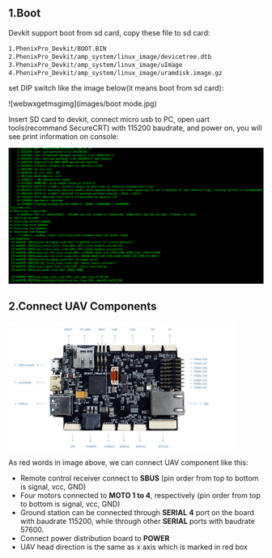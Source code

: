 ## 1.Boot

Devkit support boot from sd card, copy these file to sd card:

```
1.PhenixPro_Devkit/BOOT.BIN
2.PhenixPro_Devkit/amp_system/linux_image/devicetree.dtb
3.PhenixPro_Devkit/amp_system/linux_image/uImage
4.PhenixPro_Devkit/amp_system/linux_image/uramdisk.image.gz
```

set DIP switch like the image below(it means boot from sd card):

![webwxgetmsgimg](images/boot mode.jpg)

Insert SD card to devkit, connect micro usb to PC, open uart tools(recommand SecureCRT) with 115200 baudrate, and power on, you will see print information on console:

![start-console](images/start-console.png)



## 2.Connect UAV Components

![devkit](images/devkit.jpg)

As red words in image above, we can connect UAV component like this:

- Remote control receiver connect to **SBUS** (pin order from top to bottom is signal, vcc, GND)
- Four motors connected to **MOTO 1 to 4**, respectively (pin order from top to bottom is signal, vcc, GND)
- Ground station can be connected through **SERIAL** **4** port  on the board with baudrate 115200, while through other **SERIAL** ports with baudrate 57600.
- Connect power distribution board to **POWER**
- UAV head direction is the same as x axis which is marked in red box

